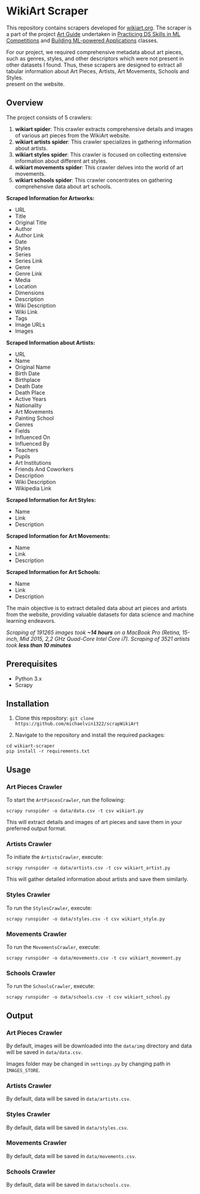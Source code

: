 
# WikiArt Scraper

This repository contains scrapers developed for 
[wikiart.org](https://www.wikiart.org/). The scraper is a part of the 
project [Art Guide](https://github.com/aguschin/art-guide) undertaken in 
[Practicing DS Skills in ML 
Competitions](https://harbour.space/data-science/courses/practicing-ds-skills-in-ml-competitions-alexander-guschin-875) and [Building ML-powered Applications](https://harbour.space/data-science/courses/building-ml-powered-application-alexander-guschin-960) 
classes. 

For our project, we required comprehensive metadata about art pieces, such 
as genres, styles, and other descriptors which were not present in other 
datasets I found. Thus, these scrapers are 
designed to extract all tabular information about Art Pieces, Artists, Art Movements, Schools and Styles.   
present on the website.

## Overview

The project consists of 5 crawlers:

1. **wikiart spider**: This crawler extracts comprehensive details and images of various art pieces from the WikiArt website.
2. **wikiart artists spider**: This crawler specializes in gathering information about artists.
3. **wikiart styles spider**: This crawler is focused on collecting extensive information about different art styles.
4. **wikiart movements spider**: This crawler delves into the world of art movements.
5. **wikiart schools spider**: This crawler concentrates on gathering comprehensive data about art schools.

**Scraped Information for Artworks:**
- URL
- Title
- Original Title
- Author
- Author Link
- Date
- Styles
- Series
- Series Link
- Genre
- Genre Link
- Media
- Location
- Dimensions
- Description
- Wiki Description
- Wiki Link
- Tags
- Image URLs
- Images

**Scraped Information about Artists:**
- URL
- Name
- Original Name
- Birth Date
- Birthplace
- Death Date
- Death Place
- Active Years
- Nationality
- Art Movements
- Painting School
- Genres
- Fields
- Influenced On
- Influenced By
- Teachers
- Pupils
- Art Institutions
- Friends And Coworkers
- Description
- Wiki Description
- Wikipedia Link

**Scraped Information for Art Styles:**
- Name
- Link
- Description

**Scraped Information for Art Movements:**
- Name
- Link
- Description

**Scraped Information for Art Schools:**
- Name
- Link
- Description

The main objective is to extract detailed data about art pieces and artists from the website, providing valuable datasets for data science and machine learning endeavors.

*Scraping of 191265 images took **~14 hours** on a MacBook Pro (Retina, 
15-inch, Mid 2015, 2,2 GHz Quad-Core Intel Core i7). Scraping of 3521 
artists took **less than 10 
minutes***

## Prerequisites

- Python 3.x
- Scrapy

## Installation

1. Clone this repository:
`git clone https://github.com/michaelvin1322/scrapWikiArt`

2. Navigate to the repository and install the required packages:

`cd wikiart-scraper`\
`pip install -r requirements.txt`

## Usage

### Art Pieces Crawler

To start the `ArtPiecesCrawler`, run the following:

`scrapy runspider -o data/data.csv -t csv wikiart.py`

This will extract details and images of art pieces and save them in your preferred output format.

### Artists Crawler

To initiate the `ArtistsCrawler`, execute:

`scrapy runspider -o data/artists.csv -t csv wikiart_artist.py`

This will gather detailed information about artists and save them similarly.

### Styles Crawler

To run the `StylesCrawler`, execute:

`scrapy runspider -o data/styles.csv -t csv wikiart_style.py`

### Movements Crawler

To run the `MovementsCrawler`, execute:

`scrapy runspider -o data/movements.csv -t csv wikiart_movement.py`

### Schools Crawler

To run the `SchoolsCrawler`, execute:

`scrapy runspider -o data/schools.csv -t csv wikiart_school.py`

## Output

### Art Pieces Crawler

By default, images will be downloaded into the `data/img` directory and 
data will be saved in `data/data.csv`. 

Images folder may be changed in `settings.py` by changing path in 
`IMAGES_STORE`.

### Artists Crawler

By default, data will be saved in `data/artists.csv`.

### Styles Crawler

By default, data will be saved in `data/styles.csv`.

### Movements Crawler

By default, data will be saved in `data/movements.csv`.

### Schools Crawler

By default, data will be saved in `data/schools.csv`.
